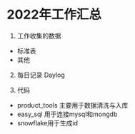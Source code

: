 # 2022年工作汇总
1. 工作收集的数据
- 标准表
- 其他
2. 每日记录
Daylog

3. 代码
- product_tools 主要用于数据清洗与入库
- easy_sql 用于连接mysql和mongdb
- snowflake用于生成id
